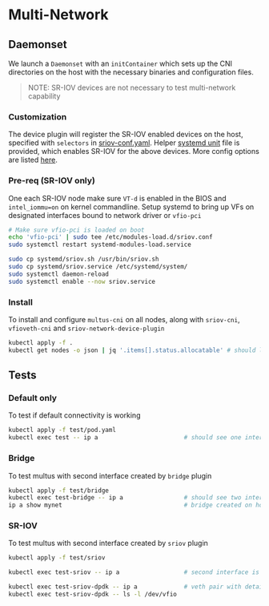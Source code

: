 # Multi-Network

## Daemonset

We launch a `Daemonset` with an `initContainer` which sets up the CNI
directories on the host with the necessary binaries and configuration files.

> NOTE: SR-IOV devices are not necessary to test multi-network capability

### Customization

The device plugin will register the SR-IOV enabled devices on the host, specified with
`selectors` in [sriov-conf.yaml](sriov-conf.yaml). Helper [systemd unit](systemd/sriov.service)
file is provided, which enables SR-IOV for the above devices. More config options
are listed [here](https://github.com/intel/sriov-network-device-plugin#configurations).

### Pre-req (SR-IOV only)

One each SR-IOV node make sure `VT-d` is enabled in the BIOS and `intel_iommu=on` on kernel commandline.
Setup systemd to bring up VFs on designated interfaces bound to network driver or `vfio-pci`

```bash
# Make sure vfio-pci is loaded on boot
echo 'vfio-pci' | sudo tee /etc/modules-load.d/sriov.conf
sudo systemctl restart systemd-modules-load.service

sudo cp systemd/sriov.sh /usr/bin/sriov.sh
sudo cp systemd/sriov.service /etc/systemd/system/
sudo systemctl daemon-reload
sudo systemctl enable --now sriov.service
```

### Install

To install and configure `multus-cni` on all nodes, along with
`sriov-cni`, `vfioveth-cni` and `sriov-network-device-plugin`

```bash
kubectl apply -f .
kubectl get nodes -o json | jq '.items[].status.allocatable' # should list "intel.com/sriov_*"
```

## Tests

### Default only

To test if default connectivity is working

```bash
kubectl apply -f test/pod.yaml
kubectl exec test -- ip a                        # should see one interface only
```

### Bridge

To test multus with second interface created by `bridge` plugin

```bash
kubectl apply -f test/bridge
kubectl exec test-bridge -- ip a                 # should see two interfaces
ip a show mynet                                  # bridge created on host if it doesnt exist already
```

### SR-IOV

To test multus with second interface created by `sriov` plugin

```bash
kubectl apply -f test/sriov

kubectl exec test-sriov -- ip a                  # second interface is a VF

kubectl exec test-sriov-dpdk -- ip a             # veth pair with details of VF
kubectl exec test-sriov-dpdk -- ls -l /dev/vfio
```
